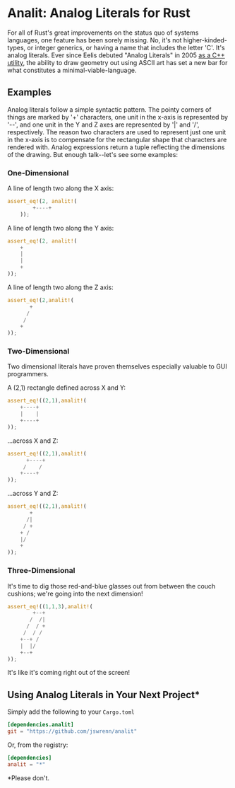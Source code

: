 # Analit: Analog Literals for Rust
For all of Rust's great improvements on the status quo of systems languages, one feature has been sorely missing. No, it's not higher-kinded-types, or integer generics, or having a name that includes the letter 'C'. It's analog literals. Ever since Eelis debuted "Analog Literals" in 2005 [as a C++ utility](http://www.eelis.net/C++/analogliterals.xhtml), the ability to draw geometry out using ASCII art has set a new bar for what constitutes a minimal-viable-language.

## Examples
Analog literals follow a simple syntactic pattern. The pointy corners of things are marked by '+' characters, one unit in the x-axis is represented by '--', and one unit in the Y and Z axes are represented by '|' and '/', respectively. The reason two characters are used to represent just one unit in the x-axis is to compensate for the rectangular shape that characters are rendered with. Analog expressions return a tuple reflecting the dimensions of the drawing. But enough talk--let's see some examples:

### One-Dimensional
A line of length two along the X axis:
```rust
assert_eq!(2, analit!(
        +----+
    ));
``` 
 
A line of length two along the Y axis:
```rust
assert_eq!(2, analit!(
    +
    |
    |
    +
));
```

A line of length two along the Z axis:
```rust
assert_eq!(2,analit!(
       +
      /
     /
    +
));
```

### Two-Dimensional
Two dimensional literals have proven themselves especially valuable to GUI programmers. 

A (2,1) rectangle defined across X and Y:
```rust
assert_eq!((2,1),analit!(
    +----+
    |    |
    +----+
));
```

...across X and Z:
```rust
assert_eq!((2,1),analit!(
      +----+
     /    /
    +----+
));
```

...across Y and Z:
```rust
assert_eq!((2,1),analit!(
       +
      /|
     / +
    + /
    |/
    +
));
```

### Three-Dimensional
It's time to dig those red-and-blue glasses out from between the couch cushions; we're going into the next dimension!
```rust
assert_eq!((1,1,3),analit!(
        +--+
       /  /|
      /  / +
     /  / /
    +--+ /
    |  |/
    +--+
));
```
It's like it's coming right out of the screen!

## Using Analog Literals in Your Next Project*
Simply add the following to your `Cargo.toml`

```toml
[dependencies.analit]
git = "https://github.com/jswrenn/analit"
```

Or, from the registry:
```toml
[dependencies]
analit = "*"
```
*Please don't.
